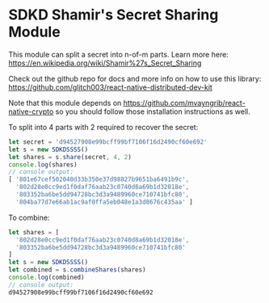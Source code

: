 # SDKD Shamir's Secret Sharing Module

This module can split a secret into n-of-m parts.  Learn more here: https://en.wikipedia.org/wiki/Shamir%27s_Secret_Sharing

Check out the github repo for docs and more info on how to use this library: https://github.com/glitch003/react-native-distributed-dev-kit

Note that this module depends on https://github.com/mvayngrib/react-native-crypto so you should follow those installation instructions as well.

To split into 4 parts with 2 required to recover the secret:

```js
let secret = 'd94527908e99bcff99bf7106f16d2490cf60e692'
let s = new SDKDSSSS()
let shares = s.share(secret, 4, 2)
console.log(shares)
// console output: 
[ '801e67cef502048d33b350e37d98827b9651ba6491b9c',
  '802d28e0cc9ed1f0daf76aab23c0740d8a69b1d32018e',
  '803352ba6be5dd94728bc3d3a9489960ce710741bfc80',
  '804ba77d7e66ab1ac9af0ffa5eb048e1a3d8676c435aa' ]
```


To combine:

```js
let shares = [
  '802d28e0cc9ed1f0daf76aab23c0740d8a69b1d32018e',
  '803352ba6be5dd94728bc3d3a9489960ce710741bfc80'
]
let s = new SDKDSSSS()
let combined = s.combineShares(shares)
console.log(combined)
// console output:
d94527908e99bcff99bf7106f16d2490cf60e692
```